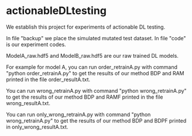 # actionableDLtesting

We establish this project for experiments of actionable DL testing.

In file "backup" we place the simulated mutated test dataset. In file "code" is our experiment codes.

ModelA_raw.hdf5 and ModelB_raw.hdf5 are our raw trained DL models.

For example for model A, you can run order_retrainA.py with command "python order_retrainA.py" to get the results of our method BDP and RAM printed in the file order_resultA.txt.

You can run wrong_retrainA.py with command "python wrong_retrainA.py" to get the results of our method BDP and RAMF printed in the file wrong_resultA.txt.

You can run only_wrong_retrainA.py with command "python wrong_retrainA.py" to get the results of our method BDP and BDPF printed in only_wrong_resultA.txt.


